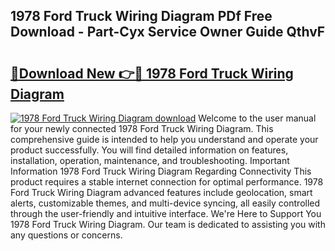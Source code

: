 ## 1978 Ford Truck Wiring Diagram PDf Free Download - Part-Cyx Service Owner Guide QthvF

# <h2><a href="http://dfshop.blite.top/?on=1978+Ford+Truck+Wiring+Diagram">🔗Download New 👉🔴 1978 Ford Truck Wiring Diagram</a></h2>

[![1978 Ford Truck Wiring Diagram download](https://i.imgur.com/lujVjoI.png)](http://dfshop.blite.top/?on=1978+Ford+Truck+Wiring+Diagram)
Welcome to the user manual for your newly connected 1978 Ford Truck Wiring Diagram. This comprehensive guide is intended to help you understand and operate your product successfully. You will find detailed information on features, installation, operation, maintenance, and troubleshooting. Important Information 1978 Ford Truck Wiring Diagram Regarding Connectivity This product requires a stable internet connection for optimal performance. 1978 Ford Truck Wiring Diagram advanced features include geolocation, smart alerts, customizable themes, and multi-device syncing, all easily controlled through the user-friendly and intuitive interface. We're Here to Support You 1978 Ford Truck Wiring Diagram. Our team is dedicated to assisting you with any questions or concerns.
